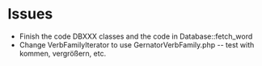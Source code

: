 # Issues

* Finish the code DBXXX classes and the code in Database::fetch_word
* Change VerbFamilyIterator to use GernatorVerbFamily.php -- test with kommen, vergrößern, etc.
